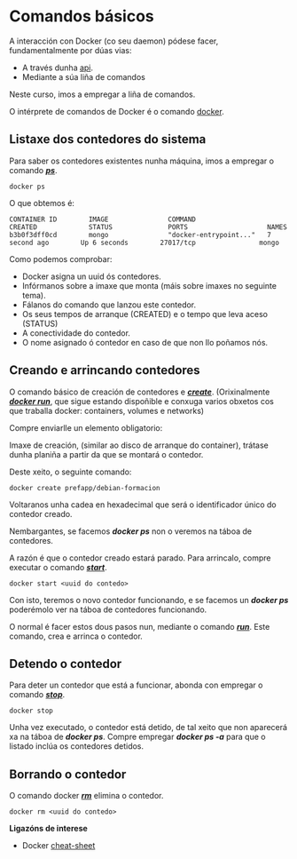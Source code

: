 # Comandos básicos

A interacción con Docker (co seu daemon)  pódese facer, fundamentalmente por dúas vias:

- A través dunha [api](https://docs.docker.com/engine/api/v1.30/).
- Mediante a súa liña de comandos

Neste curso, imos a empregar a liña de comandos. 

O intérprete de comandos de Docker é o comando [docker](https://docs.docker.com/engine/reference/commandline/cli/).

## Listaxe dos contedores do sistema

Para saber os contedores existentes nunha máquina, imos a empregar o comando [_**ps**_](https://docs.docker.com/engine/reference/commandline/ps/).

```shell
docker ps
```

O que obtemos é:

```shell
CONTAINER ID        IMAGE               COMMAND                  CREATED             STATUS              PORTS                    NAMES
b3b0f3dff0cd        mongo               "docker-entrypoint..."   7 second ago        Up 6 seconds        27017/tcp                mongo
```

Como podemos comprobar:

- Docker asigna un uuid ós contedores. 
- Infórmanos sobre a imaxe que monta (máis sobre imaxes no seguinte tema).
- Fálanos do comando que lanzou este contedor.
- Os seus tempos de arranque (CREATED) e o tempo que leva aceso (STATUS)
- A conectividade do contedor.
- O nome asignado ó contedor en caso de que non llo poñamos nós.

## Creando e arrincando contedores

O comando básico de creación de contedores e [_**create**_](https://docs.docker.com/engine/reference/commandline/create/). (Orixinalmente [_**docker run**_](https://docs.docker.com/engine/reference/commandline/run/), que sigue estando dispoñible e conxuga varios obxetos cos que traballa docker: containers, volumes e networks)

Compre enviarlle un elemento obligatorio:

Imaxe de creación, (similar  ao disco de arranque do container), trátase dunha planiña a partir da que se montará o contedor.

Deste xeito, o seguinte comando:

```shell
docker create prefapp/debian-formacion
```

Voltaranos unha cadea en hexadecimal que será o identificador único do contedor creado. 

Nembargantes, se facemos _**docker ps**_ non o veremos na táboa de contedores. 

A razón é que o contedor creado estará parado. Para arrincalo, compre executar o comando [_**start**_](https://docs.docker.com/engine/reference/commandline/start/).

```shell
docker start <uuid do contedo>
```

Con isto, teremos o novo contedor funcionando, e se facemos un _**docker ps**_ poderémolo ver na táboa de contedores funcionando. 

O normal é facer estos dous pasos nun, mediante  o comando [_**run**_](https://docs.docker.com/engine/reference/commandline/run/). Este comando, crea e arrinca o contedor. 

## Detendo o contedor

Para deter un contedor que está a funcionar, abonda con empregar o comando [_**stop**_](https://docs.docker.com/engine/reference/commandline/stop/). 

```shell
docker stop
```

Unha vez executado, o contedor está detido, de tal xeito que non aparecerá xa na táboa de _**docker ps**_. Compre empregar _**docker ps -a**_ para que o listado inclúa os contedores detidos.

## Borrando o contedor

O comando docker [_**rm**_](https://docs.docker.com/engine/reference/commandline/rm/) elimina o contedor. 

```shell
docker rm <uuid do contedo>
```

**Ligazóns de interese**
- Docker [cheat-sheet](https://dockerlux.github.io/pdf/cheat-sheet-v2.pdf)

